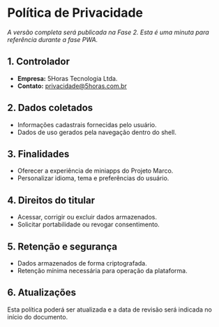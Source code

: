 # Política de Privacidade

_A versão completa será publicada na Fase 2. Esta é uma minuta para referência durante a fase PWA._

## 1. Controlador
- **Empresa:** 5Horas Tecnologia Ltda.
- **Contato:** privacidade@5horas.com.br

## 2. Dados coletados
- Informações cadastrais fornecidas pelo usuário.
- Dados de uso gerados pela navegação dentro do shell.

## 3. Finalidades
- Oferecer a experiência de miniapps do Projeto Marco.
- Personalizar idioma, tema e preferências do usuário.

## 4. Direitos do titular
- Acessar, corrigir ou excluir dados armazenados.
- Solicitar portabilidade ou revogar consentimento.

## 5. Retenção e segurança
- Dados armazenados de forma criptografada.
- Retenção mínima necessária para operação da plataforma.

## 6. Atualizações
Esta política poderá ser atualizada e a data de revisão será indicada no início do documento.
